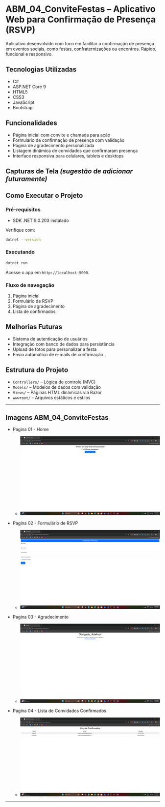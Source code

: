 # ABM_04_ConviteFestas – Aplicativo Web para Confirmação de Presença (RSVP)

Aplicativo desenvolvido com foco em facilitar a confirmação de presença em eventos sociais, como festas, confraternizações ou encontros. Rápido, funcional e responsivo.

## Tecnologias Utilizadas

- C#
- ASP.NET Core 9
- HTML5
- CSS3
- JavaScript
- Bootstrap

## Funcionalidades

- Página inicial com convite e chamada para ação
- Formulário de confirmação de presença com validação
- Página de agradecimento personalizada
- Listagem dinâmica de convidados que confirmaram presença
- Interface responsiva para celulares, tablets e desktops

## Capturas de Tela _(sugestão de adicionar futuramente)_

## Como Executar o Projeto

### Pré-requisitos

- SDK .NET 9.0.203 instalado

Verifique com:

```bash
dotnet --version
```

### Executando

```bash
dotnet run
```

Acesse o app em `http://localhost:5000`.

### Fluxo de navegação

1. Página inicial
2. Formulário de RSVP
3. Página de agradecimento
4. Lista de confirmados

## Melhorias Futuras

- Sistema de autenticação de usuários
- Integração com banco de dados para persistência
- Upload de fotos para personalizar a festa
- Envio automático de e-mails de confirmação

## Estrutura do Projeto

- `Controllers/` – Lógica de controle (MVC)
- `Models/` – Modelos de dados com validação
- `Views/` – Páginas HTML dinâmicas via Razor
- `wwwroot/` – Arquivos estáticos e estilos

---

## Imagens ABM_04_ConviteFestas

- Pagina 01 - Home

  - ![alt text](image-25.png)

- Pagina 02 - Formulário de RSVP

  - ![alt text](image-26.png)

- Pagina 03 - Agradecimento

  - ![alt text](image-27.png)

- Pagina 04 - Lista de Convidados Confirmados

  - ![alt text](image-28.png)

---
